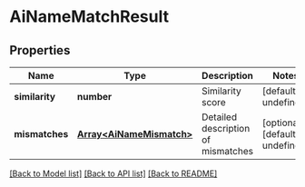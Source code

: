 
# AiNameMatchResult

## Properties
Name | Type | Description | Notes
------------ | ------------- | ------------- | -------------
**similarity** | **number** | Similarity score              | [default to undefined]
**mismatches** | [**Array&lt;AiNameMismatch&gt;**](AiNameMismatch.md) | Detailed description of mismatches              | [optional] [default to undefined]



[[Back to Model list]](README.md#documentation-for-models) [[Back to API list]](README.md#documentation-for-api-endpoints) [[Back to README]](README.md)
